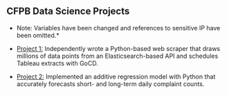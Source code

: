 ## CFPB Data Science Projects
* Note: Variables have been changed and references to sensitive IP have been omitted.*

* [Project 1:](/Project_1/README.md) Independently wrote a Python-based web scraper that draws millions of data points from an Elasticsearch-based API and schedules Tableau extracts with GoCD.
* [Project 2:](/Project_2/README.md) Implemented an additive regression model with Python that accurately forecasts short- and long-term daily complaint counts.
